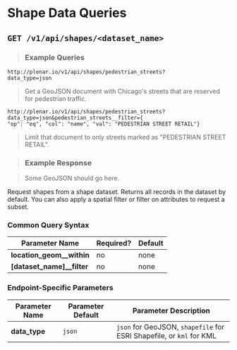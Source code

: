 # Shape Data Queries

## `GET /v1/api/shapes/<dataset_name>`

> ### Example Queries

```
http://plenar.io/v1/api/shapes/pedestrian_streets?
data_type=json
```

> Get a GeoJSON document with Chicago's streets that are reserved for pedestrian traffic.

```
http://plenar.io/v1/api/shapes/pedestrian_streets?
data_type=json&pedestrian_streets__filter={
"op": "eq", "col": "name", "val": "PEDESTRIAN STREET RETAIL"}
```

> Limit that document to only streets marked as "PEDESTRIAN STREET RETAIL".


> ### Example Response

> Some GeoJSON should go here.

Request shapes from a shape dataset.
Returns all records in the dataset by default.
You can also apply a spatial filter or filter on attributes to request a subset.

### Common Query Syntax

|**Parameter Name**  | **Required?** | **Default**
|--------------- | -----------------| ---
|**location_geom__within** | no | none
|**[dataset_name]__filter**| no | none

### Endpoint-Specific Parameters

| Parameter Name       | Parameter Default | Parameter Description                                                           |
|----------------------|-------------------|---------------------------------------------------------------------------------|
| **data_type**            | `json`            | `json` for GeoJSON, `shapefile` for ESRI Shapefile, or `kml` for KML|
